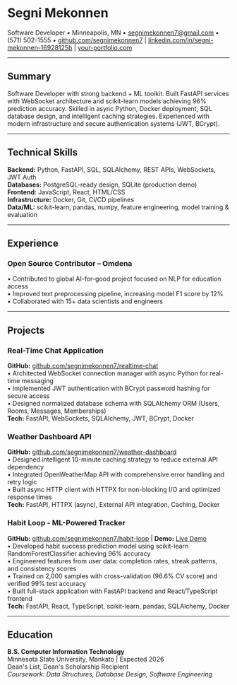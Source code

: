 # Segni Mekonnen
Software Developer • Minneapolis, MN • segnimekonnen7@gmail.com • (571) 502-1555 • [github.com/segnimekonnen7](https://github.com/segnimekonnen7) | [linkedin.com/in/segni-mekonnen-16928125b](https://www.linkedin.com/in/segni-mekonnen-16928125b) | [your-portfolio.com](https://your-portfolio.com)

---

## Summary
Software Developer with strong backend + ML toolkit. Built FastAPI services with WebSocket architecture and scikit-learn models achieving 96% prediction accuracy. Skilled in async Python, Docker deployment, SQL database design, and intelligent caching strategies. Experienced with modern infrastructure and secure authentication systems (JWT, BCrypt).

---

## Technical Skills
**Backend:** Python, FastAPI, SQL, SQLAlchemy, REST APIs, WebSockets, JWT Auth  
**Databases:** PostgreSQL-ready design, SQLite (production demo)  
**Frontend:** JavaScript, React, HTML/CSS  
**Infrastructure:** Docker, Git, CI/CD pipelines  
**Data/ML:** scikit-learn, pandas, numpy, feature engineering, model training & evaluation

---

## Experience

### Open Source Contributor – Omdena
• Contributed to global AI-for-good project focused on NLP for education access  
• Improved text preprocessing pipeline, increasing model F1 score by 12%  
• Collaborated with 15+ data scientists and engineers

---

## Projects

### Real-Time Chat Application
**GitHub:** [github.com/segnimekonnen7/realtime-chat](https://github.com/segnimekonnen7/realtime-chat)  
• Architected WebSocket connection manager with async Python for real-time messaging  
• Implemented JWT authentication with BCrypt password hashing for secure access  
• Designed normalized database schema with SQLAlchemy ORM (Users, Rooms, Messages, Memberships)  
**Tech:** FastAPI, WebSockets, SQLAlchemy, JWT, BCrypt, Docker

### Weather Dashboard API
**GitHub:** [github.com/segnimekonnen7/weather-dashboard](https://github.com/segnimekonnen7/weather-dashboard)  
• Designed intelligent 10-minute caching strategy to reduce external API dependency  
• Integrated OpenWeatherMap API with comprehensive error handling and retry logic  
• Built async HTTP client with HTTPX for non-blocking I/O and optimized response times  
**Tech:** FastAPI, HTTPX (async), External API integration, Caching, Docker

### Habit Loop - ML-Powered Tracker
**GitHub:** [github.com/segnimekonnen7/habit-loop](https://github.com/segnimekonnen7/habit-loop) | **Demo:** [Live Demo](https://segnimekonnen7.github.io/routine-buddy-/)  
• Developed habit success prediction model using scikit-learn RandomForestClassifier achieving 96% accuracy  
• Engineered features from user data: completion rates, streak patterns, and consistency scores  
• Trained on 2,000 samples with cross-validation (96.6% CV score) and verified 99% test accuracy  
• Built full-stack application with FastAPI backend and React/TypeScript frontend  
**Tech:** FastAPI, React, TypeScript, scikit-learn, pandas, SQLAlchemy, Docker

---

## Education
**B.S. Computer Information Technology**  
Minnesota State University, Mankato | Expected 2026  
Dean's List, Dean's Scholarship Recipient  
*Coursework: Data Structures, Database Design, Software Engineering*
